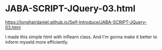 # JABA-SCRIPT-JQuery-03.html

https://longhairdaniel.github.io/Self-Introduce/JABA-SCRIPT-JQuery-03.html


I made this simple html with inflearn class.
And I'm gonna make it better to inform myseld more efficiently. 
